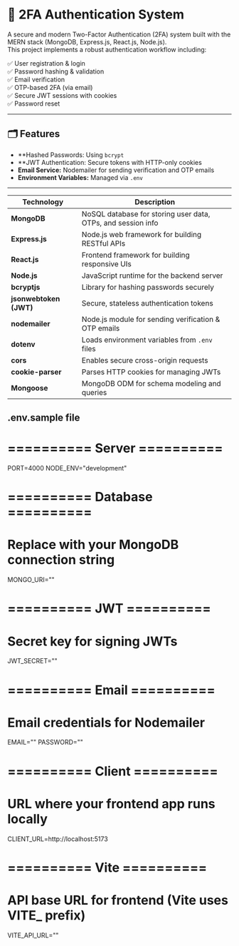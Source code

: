 # 🔐 2FA Authentication System

A secure and modern Two-Factor Authentication (2FA) system built with the MERN stack (MongoDB, Express.js, React.js, Node.js).  
This project implements a robust authentication workflow including:

✅ User registration & login  
✅ Password hashing & validation  
✅ Email verification  
✅ OTP-based 2FA (via email)  
✅ Secure JWT sessions with cookies  
✅ Password reset

---

## 🗂️ Features
- **Hashed Passwords: Using `bcrypt`
- **JWT Authentication: Secure tokens with HTTP-only cookies
- **Email Service:** Nodemailer for sending verification and OTP emails
- **Environment Variables:** Managed via `.env`


---

| **Technology**         | **Description**                                              |
| ---------------------- | ------------------------------------------------------------ |
| **MongoDB**            | NoSQL database for storing user data, OTPs, and session info |
| **Express.js**         | Node.js web framework for building RESTful APIs              |
| **React.js**           | Frontend framework for building responsive UIs               |
| **Node.js**            | JavaScript runtime for the backend server                    |
| **bcryptjs**           | Library for hashing passwords securely                       |
| **jsonwebtoken (JWT)** | Secure, stateless authentication tokens                      |
| **nodemailer**         | Node.js module for sending verification & OTP emails         |
| **dotenv**             | Loads environment variables from `.env` files                |
| **cors**               | Enables secure cross-origin requests                         |
| **cookie-parser**      | Parses HTTP cookies for managing JWTs                        |
| **Mongoose**           | MongoDB ODM for schema modeling and queries                  |


## .env.sample file 

# ========== Server ==========
PORT=4000
NODE_ENV="development"

# ========== Database ==========
# Replace with your MongoDB connection string
MONGO_URI=""

# ========== JWT ==========
# Secret key for signing JWTs
JWT_SECRET=""

# ========== Email ==========
# Email credentials for Nodemailer
EMAIL=""
PASSWORD=""

# ========== Client ==========
# URL where your frontend app runs locally
CLIENT_URL=http://localhost:5173

# ========== Vite ==========
# API base URL for frontend (Vite uses VITE_ prefix)
VITE_API_URL=""



